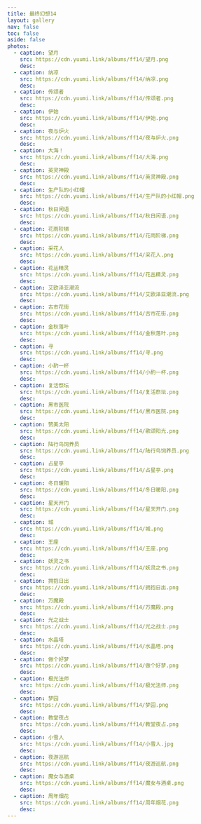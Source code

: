 ```yaml
---
title: 最终幻想14
layout: gallery
nav: false
toc: false
aside: false
photos:
  - caption: 望月
    src: https://cdn.yuumi.link/albums/ff14/望月.png
    desc: 
  - caption: 纳凉
    src: https://cdn.yuumi.link/albums/ff14/纳凉.png
    desc: 
  - caption: 传颂者
    src: https://cdn.yuumi.link/albums/ff14/传颂者.png
    desc: 
  - caption: 伊始
    src: https://cdn.yuumi.link/albums/ff14/伊始.png
    desc: 
  - caption: 夜与炉火
    src: https://cdn.yuumi.link/albums/ff14/夜与炉火.png
    desc: 
  - caption: 大海！
    src: https://cdn.yuumi.link/albums/ff14/大海.png
    desc: 
  - caption: 英灵神殿
    src: https://cdn.yuumi.link/albums/ff14/英灵神殿.png
    desc: 
  - caption: 生产队的小红帽
    src: https://cdn.yuumi.link/albums/ff14/生产队的小红帽.png
    desc: 
  - caption: 秋日闲语
    src: https://cdn.yuumi.link/albums/ff14/秋日闲语.png
    desc: 
  - caption: 花雨阶梯
    src: https://cdn.yuumi.link/albums/ff14/花雨阶梯.png
    desc: 
  - caption: 采花人
    src: https://cdn.yuumi.link/albums/ff14/采花人.png
    desc: 
  - caption: 花丛精灵
    src: https://cdn.yuumi.link/albums/ff14/花丛精灵.png
    desc: 
  - caption: 艾欧泽亚潮流
    src: https://cdn.yuumi.link/albums/ff14/艾欧泽亚潮流.png
    desc: 
  - caption: 古市花街
    src: https://cdn.yuumi.link/albums/ff14/古市花街.png
    desc: 
  - caption: 金秋落叶
    src: https://cdn.yuumi.link/albums/ff14/金秋落叶.png
    desc: 
  - caption: 寻
    src: https://cdn.yuumi.link/albums/ff14/寻.png
    desc: 
  - caption: 小酌一杯
    src: https://cdn.yuumi.link/albums/ff14/小酌一杯.png
    desc: 
  - caption: 复活祭坛
    src: https://cdn.yuumi.link/albums/ff14/复活祭坛.png
    desc: 
  - caption: 黑市医院
    src: https://cdn.yuumi.link/albums/ff14/黑市医院.png
    desc: 
  - caption: 赞美太阳
    src: https://cdn.yuumi.link/albums/ff14/歌颂阳光.png
    desc: 
  - caption: 陆行鸟饲养员
    src: https://cdn.yuumi.link/albums/ff14/陆行鸟饲养员.png
    desc: 
  - caption: 占星亭
    src: https://cdn.yuumi.link/albums/ff14/占星亭.png
    desc: 
  - caption: 冬日暖阳
    src: https://cdn.yuumi.link/albums/ff14/冬日暖阳.png
    desc: 
  - caption: 星天开门
    src: https://cdn.yuumi.link/albums/ff14/星天开门.png
    desc: 
  - caption: 城
    src: https://cdn.yuumi.link/albums/ff14/城.png
    desc: 
  - caption: 王座
    src: https://cdn.yuumi.link/albums/ff14/王座.png
    desc: 
  - caption: 妖灵之书
    src: https://cdn.yuumi.link/albums/ff14/妖灵之书.png
    desc: 
  - caption: 拥抱日出
    src: https://cdn.yuumi.link/albums/ff14/拥抱日出.png
    desc: 
  - caption: 万魔殿
    src: https://cdn.yuumi.link/albums/ff14/万魔殿.png
    desc: 
  - caption: 光之战士
    src: https://cdn.yuumi.link/albums/ff14/光之战士.png
    desc: 
  - caption: 水晶塔
    src: https://cdn.yuumi.link/albums/ff14/水晶塔.png
    desc: 
  - caption: 做个好梦
    src: https://cdn.yuumi.link/albums/ff14/做个好梦.png
    desc: 
  - caption: 极光法师
    src: https://cdn.yuumi.link/albums/ff14/极光法师.png
    desc: 
  - caption: 梦园
    src: https://cdn.yuumi.link/albums/ff14/梦园.png
    desc: 
  - caption: 教堂夜占
    src: https://cdn.yuumi.link/albums/ff14/教堂夜占.png
    desc: 
  - caption: 小雪人
    src: https://cdn.yuumi.link/albums/ff14/小雪人.jpg
    desc: 
  - caption: 夜游巡航
    src: https://cdn.yuumi.link/albums/ff14/夜游巡航.png
    desc: 
  - caption: 魔女与酒桌
    src: https://cdn.yuumi.link/albums/ff14/魔女与酒桌.png
    desc: 
  - caption: 周年烟花
    src: https://cdn.yuumi.link/albums/ff14/周年烟花.png
    desc: 
---
```

